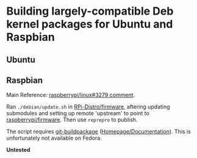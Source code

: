 # Building largely-compatible Deb kernel packages for Ubuntu and Raspbian

## Ubuntu


## Raspbian

Main Reference: [raspberrypi/linux#3279 comment](https://github.com/raspberrypi/linux/issues/3279#issuecomment-773493039).

Ran `./debian/update.sh` in [RPi-Distro/firmware](https://github.com/RPi-Distro/firmware), aftering updating submodules and setting up remote 'upstream' to
point to [raspberrypi/firmware](https://github.com/raspberrypi/firmware.git). Then use `reprepro` to publish.

The script requires [git-buildpackage](https://github.com/agx/git-buildpackage) ([Homepage/Documentation](https://honk.sigxcpu.org/piki/projects/git-buildpackage/)).
This is unfortunately not available on Fedora.

**Untested**